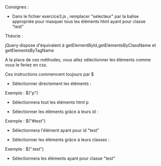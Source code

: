 Consignes :

- Dans le fichier exercice3.js , remplacer "selecteur" par la balise appropriée 
pour masquer tous les éléments html ayant pour classe "test"

 




Théorie :

jQuery dispose d'équivalent à getElementById,getElementsByClassName
 et getElementsByTagName

A la place de ces méthodes, vous allez sélectionner les éléments 
comme vous le feriez en css.

Ces instructions commencent toujours par $


- Sélectionner directement les éléments :

Exemple : $("p")

- Sélectionnera tout les éléments html p


- Sélectionner les éléments grâce à leurs id :

Exemple : $("#test")

- Sélectionnera l'élément ayant pour id "test"


- Sélectionner les éléments grâce à leurs classes :

Exemple : $(".test")

- Sélectionnera les éléments ayant pour classe "test"






